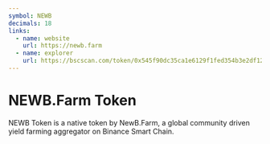 ```yaml
---
symbol: NEWB
decimals: 18
links:
  - name: website
    url: https://newb.farm
  - name: explorer
    url: https://bscscan.com/token/0x545f90dc35ca1e6129f1fed354b3e2df12034261
---
```


# NEWB.Farm Token

NEWB Token is a native token by NewB.Farm, a global community driven yield farming aggregator on Binance Smart Chain.
